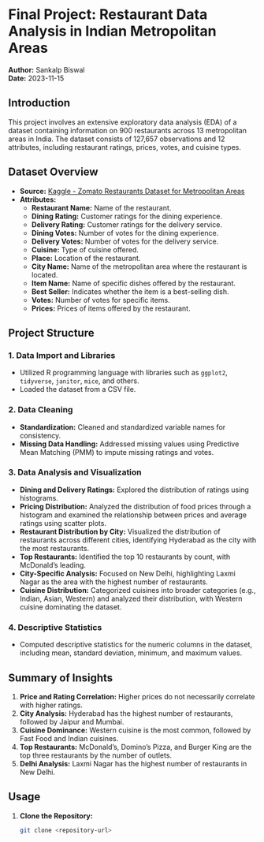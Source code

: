 # Final Project: Restaurant Data Analysis in Indian Metropolitan Areas

**Author:** Sankalp Biswal  
**Date:** 2023-11-15  

## Introduction

This project involves an extensive exploratory data analysis (EDA) of a dataset containing information on 900 restaurants across 13 metropolitan areas in India. The dataset consists of 127,657 observations and 12 attributes, including restaurant ratings, prices, votes, and cuisine types.

## Dataset Overview

- **Source:** [Kaggle - Zomato Restaurants Dataset for Metropolitan Areas](https://www.kaggle.com/datasets/narsingraogoud/zomato-restaurants-dataset-for-metropolitan-areas/data)
- **Attributes:**
  - **Restaurant Name:** Name of the restaurant.
  - **Dining Rating:** Customer ratings for the dining experience.
  - **Delivery Rating:** Customer ratings for the delivery service.
  - **Dining Votes:** Number of votes for the dining experience.
  - **Delivery Votes:** Number of votes for the delivery service.
  - **Cuisine:** Type of cuisine offered.
  - **Place:** Location of the restaurant.
  - **City Name:** Name of the metropolitan area where the restaurant is located.
  - **Item Name:** Name of specific dishes offered by the restaurant.
  - **Best Seller:** Indicates whether the item is a best-selling dish.
  - **Votes:** Number of votes for specific items.
  - **Prices:** Prices of items offered by the restaurant.

## Project Structure

### 1. Data Import and Libraries
- Utilized R programming language with libraries such as `ggplot2`, `tidyverse`, `janitor`, `mice`, and others.
- Loaded the dataset from a CSV file.

### 2. Data Cleaning
- **Standardization:** Cleaned and standardized variable names for consistency.
- **Missing Data Handling:** Addressed missing values using Predictive Mean Matching (PMM) to impute missing ratings and votes.

### 3. Data Analysis and Visualization
- **Dining and Delivery Ratings:** Explored the distribution of ratings using histograms.
- **Pricing Distribution:** Analyzed the distribution of food prices through a histogram and examined the relationship between prices and average ratings using scatter plots.
- **Restaurant Distribution by City:** Visualized the distribution of restaurants across different cities, identifying Hyderabad as the city with the most restaurants.
- **Top Restaurants:** Identified the top 10 restaurants by count, with McDonald’s leading.
- **City-Specific Analysis:** Focused on New Delhi, highlighting Laxmi Nagar as the area with the highest number of restaurants.
- **Cuisine Distribution:** Categorized cuisines into broader categories (e.g., Indian, Asian, Western) and analyzed their distribution, with Western cuisine dominating the dataset.

### 4. Descriptive Statistics
- Computed descriptive statistics for the numeric columns in the dataset, including mean, standard deviation, minimum, and maximum values.

## Summary of Insights
1. **Price and Rating Correlation:** Higher prices do not necessarily correlate with higher ratings.
2. **City Analysis:** Hyderabad has the highest number of restaurants, followed by Jaipur and Mumbai.
3. **Cuisine Dominance:** Western cuisine is the most common, followed by Fast Food and Indian cuisines.
4. **Top Restaurants:** McDonald’s, Domino’s Pizza, and Burger King are the top three restaurants by the number of outlets.
5. **Delhi Analysis:** Laxmi Nagar has the highest number of restaurants in New Delhi.

## Usage

1. **Clone the Repository:**
   ```bash
   git clone <repository-url>
